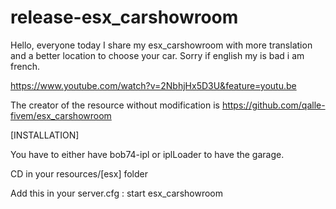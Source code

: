 # release-esx_carshowroom
Hello, everyone today I share my esx_carshowroom with more translation and a better location to choose your car. 
Sorry if english my is bad i am french.


https://www.youtube.com/watch?v=2NbhjHx5D3U&feature=youtu.be

The creator of the resource without modification is https://github.com/qalle-fivem/esx_carshowroom


[INSTALLATION]


You have to either have bob74-ipl or iplLoader to have the garage.

CD in your resources/[esx] folder

Add this in your server.cfg : start esx_carshowroom
